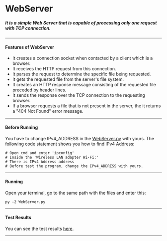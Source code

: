 # WebServer
##### It is a simple Web Server that is capable of processing only one request with TCP connection.
***
#### Features of WebServer 
* It creates a connection socket when contacted by a client which is a browser.
* It receives the HTTP request from this connection.
* It parses the request to determine the specific file being requested.
* It gets the requested file from the server's file system.
* It creates an HTTP response message consisting of the requested file preceded by header lines.
* It sends the response over the TCP connection to the requesting browser.
* If a browser requests a file that is not present in the server, the it returns a "404 Not Found" error message.
***
#### Before Running
You have to change IPv4_ADDRESS in the [WebServer.py](https://github.com/alihaydarkurban/Socket-Programming/blob/main/WebServer/WebServer.py) with yours. The following code statement shows you how to find IPv4 Address:
```
# Open cmd and enter 'ipconfig'
# Inside the 'Wireless LAN adapter Wi-Fi:'
# There is IPv4 Address address
# Before test the program, change the IPv4_ADDRESS with yours.
```
***
#### Running
Open your terminal, go to the same path with the files and enter this:
```
py -2 WebServer.py
```
***
#### Test Results
You can see the test results [here](https://github.com/alihaydarkurban/Socket-Programming/blob/main/WebServer/TestResultsOfWebServer.pdf).
***
